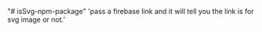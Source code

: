 "# isSvg-npm-package" 
'pass a firebase link and it will tell you the link is for svg image or not.'
